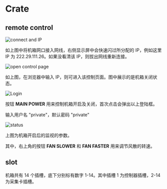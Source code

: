 <!-- Crate.md --- 
;; 
;; Description: 
;; Author: Hongyi Wu(吴鸿毅)
;; Email: wuhongyi@qq.com 
;; Created: 六 11月  3 19:50:39 2018 (+0800)
;; Last-Updated: 一 11月  5 15:36:32 2018 (+0800)
;;           By: Hongyi Wu(吴鸿毅)
;;     Update #: 2
;; URL: http://wuhongyi.cn -->

# Crate

<!-- toc -->

## remote control

![connect and IP](/img/cratenet0.png)

如上图中将机箱网口接入网线，右侧显示屏中会快速闪过所分配的 IP，例如这里 IP 为 222.29.111.26。如果没看清该 IP，则拔出网线重新连接。

![open control page](/img/cratenet1.png)

如上图，在浏览器中输入 IP，则可进入该控制页面。图中展示的是机箱关闭状态。

![Login](/img/cratenet2.png)

按钮 **MAIN POWER** 用来控制机箱开启及关闭，首次点击会弹出以上登陆框。

输入用户名 "private"，默认密码 "private"

![status](/img/cratenet3.png)

上图为机箱开启后的监视的参数。

其中，右上角的按钮 **FAN SLOWER** 和 **FAN FASTER** 用来调节风散的转速。


## slot

机箱共有 14 个插槽，底下分别标有数字 1-14。其中插槽 1 为控制器插槽，2-14 为采集卡插槽。


<!-- Crate.md ends here -->
